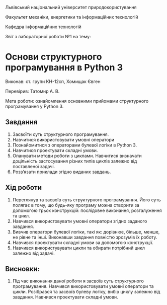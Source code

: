 Львівський національний університет природокористування

Факультет механіки, енергетики та інформаційних технологій

Кафедра інформаційних технологій

Звіт з лабораторної роботи №1 на тему:

# Основи структурного програмування в Python 3

Виконав: ст. групи КН-12сп, Хомищак Євген

Перевірив: Татомир А. В.

Мета роботи: ознайомлення основними прийомами структурного програмування у Python 3.

## Завдання
1. Засвоїти суть структурного програмування.
2. Навчитися використовувати умовні оператори
3. Познайомитися з операторами булевої логіки в Python 3.
4. Навчитися проектувати складні умови.
5. Опанувати методи роботи з циклами. Навчитися визначати доцільність
застосування різних типів циклів залежно від поставленої задачі.
6. Розв’язати приклади згідно виданих завдань.

## Хід роботи
1. Переглянув та засвоїв суть структурного програмування.
Його суть полягає в тому, що будь-яку програму можна створити за допомогою трьох конструкцій:
послідовне виконання, розгалуження та цикл.
2. Навчився використовувати умовні оператори згідно заданого завдання.
3. Вивчив оператори булевої логіки, такі як: дорівнює, більше, менше, не рівне та інші. Виконавши завдання повністю зрозумів їх роботу.
4. Навчився проектувати складні умови за допомогою конструкції.
5. Навчився використувувати цикли та обирати потрібний цикл залежно від задачі.

## Висновки:
1. Під час виконання даної роботи я засвоїв суть структурного програмування. Навчився використовувати умовні оператори та цикли. Розібрався та засвоїв булеву логіку, вибір циклу залежно від завдання. Навчився проектувати складні умови.
